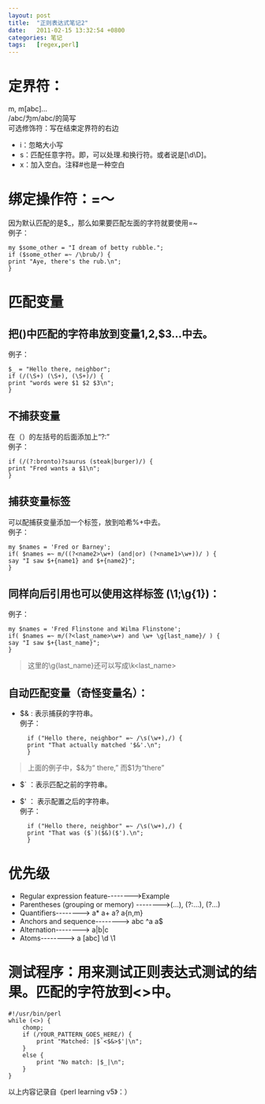 ```yaml
---
layout: post
title:  "正则表达式笔记2"
date:   2011-02-15 13:32:54 +0800
categories: 笔记
tags:   [regex,perl]
---
```

# 定界符：

m<abc>, m[abc]...       
/abc/为m/abc/的简写        
可选修饰符：写在结束定界符的右边        

- i：忽略大小写
- s：匹配任意字符。即，可以处理.和换行符。或者说是[\d\D]。
- x：加入空白。注释#也是一种空白

# 绑定操作符：=～

因为默认匹配的是$_，那么如果要匹配左面的字符就要使用=~      
例子：  
     
    my $some_other = "I dream of betty rubble.";
    if ($some_other =~ /\brub/) {
    print "Aye, there's the rub.\n";
    }

# 匹配变量
## 把()中匹配的字符串放到变量$1,$2,$3...中去。      
例子：  
     
    $_ = "Hello there, neighbor";
    if (/(\S+) (\S+), (\S+)/) {
    print "words were $1 $2 $3\n";
    }
    
## 不捕获变量           
在（）的左括号的后面添加上“?:”       
例子：
             
    if (/(?:bronto)?saurus (steak|burger)/) {
    print "Fred wants a $1\n";
    }
    
## 捕获变量标签
可以配捕获变量添加一个标签，放到哈希%+中去。    
例子： 
   
    my $names = 'Fred or Barney';
    if( $names =~ m/((?<name2>\w+) (and|or) (?<name1>\w+))/ ) {
    say "I saw $+{name1} and $+{name2}";
    }
    
## 同样向后引用也可以使用这样标签 (\1;\g{1})：
例子：      

    my $names = 'Fred Flinstone and Wilma Flinstone';
    if( $names =~ m/(?<last_name>\w+) and \w+ \g{last_name}/ ) {
    say "I saw $+{last_name}";
    }
    
>这里的\g{last_name}还可以写成\k<last_name>

## 自动匹配变量（奇怪变量名）：
- $& : 表示捕获的字符串。        
例子：

        if ("Hello there, neighbor" =~ /\s(\w+),/) {
        print "That actually matched '$&'.\n";
        }

>上面的例子中，$&为“ there,”  而$1为“there”

- $` ：表示匹配之前的字符串。 
- $' ： 表示配置之后的字符串。      
例子：

        if ("Hello there, neighbor" =~ /\s(\w+),/) {
        print "That was ($`)($&)($').\n";
        }

# 优先级
- Regular expression feature-------->Example
- Parentheses (grouping or memory) -------->(...), (?:...), (?<LABEL>...)
- Quantifiers--------> a* a+ a? a{n,m}
- Anchors and sequence--------> abc ^a a$
- Alternation--------> a\|b\|c
- Atoms--------> a [abc] \d \1

# 测试程序：用来测试正则表达式测试的结果。匹配的字符放到<>中。

    #!/usr/bin/perl
    while (<>) {
        chomp;
        if (/YOUR_PATTERN_GOES_HERE/) {
            print "Matched: |$`<$&>$'|\n";
        }
        else {
            print "No match: |$_|\n";
        }
    }

以上内容记录自《perl learning v5》：）